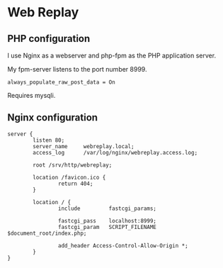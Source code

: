 Web Replay
==========



PHP configuration
-----------------

I use Nginx as a webserver and php-fpm as the PHP application server.

My fpm-server listens to the port number 8999.

```
always_populate_raw_post_data = On
```

Requires mysqli.



Nginx configuration
-------------------

```
server {
        listen 80;
        server_name     webreplay.local;
        access_log      /var/log/nginx/webreplay.access.log;

        root /srv/http/webreplay;

        location /favicon.ico {
                return 404;
        }

        location / {
                include         fastcgi_params;

                fastcgi_pass    localhost:8999;
                fastcgi_param   SCRIPT_FILENAME $document_root/index.php;

                add_header Access-Control-Allow-Origin *;
        }
}
```


